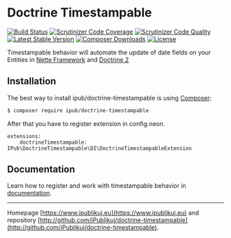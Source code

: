 # Doctrine Timestampable

[![Build Status](https://img.shields.io/travis/iPublikuj/doctrine-timestampable.svg?style=flat-square)](https://travis-ci.org/iPublikuj/doctrine-timestampable)
[![Scrutinizer Code Coverage](https://img.shields.io/scrutinizer/coverage/g/iPublikuj/doctrine-timestampable.svg?style=flat-square)](https://scrutinizer-ci.com/g/iPublikuj/doctrine-timestampable/?branch=master)
[![Scrutinizer Code Quality](https://img.shields.io/scrutinizer/g/iPublikuj/doctrine-timestampable.svg?style=flat-square)](https://scrutinizer-ci.com/g/iPublikuj/doctrine-timestampable/?branch=master)
[![Latest Stable Version](https://img.shields.io/packagist/v/ipub/doctrine-timestampable.svg?style=flat-square)](https://packagist.org/packages/ipub/doctrine-timestampable)
[![Composer Downloads](https://img.shields.io/packagist/dt/ipub/doctrine-timestampable.svg?style=flat-square)](https://packagist.org/packages/ipub/doctrine-timestampable)
[![License](https://img.shields.io/packagist/l/ipub/doctrine-timestampable.svg?style=flat-square)](https://packagist.org/packages/ipub/doctrine-timestampable)

Timestampable behavior will automate the update of date fields on your Entities in [Nette Framework](http://nette.org/) and [Doctrine 2](http://www.doctrine-project.org/)

## Installation

The best way to install ipub/doctrine-timestampable is using [Composer](http://getcomposer.org/):

```sh
$ composer require ipub/doctrine-timestampable
```

After that you have to register extension in config.neon.

```neon
extensions:
	doctrineTimestampable: IPub\DoctrineTimestampable\DI\DoctrineTimestampableExtension
```

## Documentation

Learn how to register and work with timestampable behavior in [documentation](https://github.com/iPublikuj/doctrine-timestampable/blob/master/docs/en/index.md).

***
Homepage [https://www.ipublikuj.eu](https://www.ipublikuj.eu) and repository [http://github.com/iPublikuj/doctrine-timestampable](http://github.com/iPublikuj/doctrine-timestampable).
